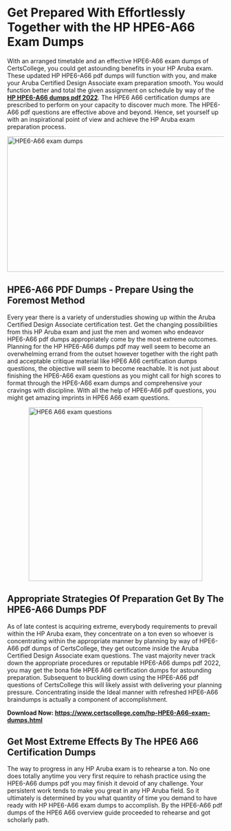 <h1><strong>Get Prepared With Effortlessly Together with the HP HPE6-A66 Exam Dumps&nbsp;</strong></h1>
<p><span style="font-weight: 400;">With an arranged timetable and an effective  HPE6-A66 exam dumps of CertsCollege, you could get astounding benefits in your HP Aruba exam. These updated HP HPE6-A66 pdf dumps will function with you, and make your Aruba Certified Design Associate exam preparation smooth. You would function better and total the given assignment on schedule by way of the <strong><a href="https://www.certscollege.com/hp-HPE6-A66-exam-dumps.html">HP HPE6-A66 dumps pdf 2022</a></strong>. The HPE6 A66 certification dumps are prescribed to perform on your capacity to discover much more. The  HPE6-A66 pdf questions are effective above and beyond. Hence, set yourself up with an inspirational point of view and achieve the HP Aruba exam preparation process.&nbsp;</span></p>
<p><span style="font-weight: 400;"><img style="display: block; margin-left: auto; margin-right: auto;" src="https://i.ibb.co/CPDK3ps/Yellow-and-Blue-Initiative-Blog-Banner.png" alt="HPE6-A66 exam dumps" width="559" height="315" /></span></p>
<h2><strong>HPE6-A66 PDF Dumps - Prepare Using the Foremost Method</strong></h2>
<p><span style="font-weight: 400;">Every year there is a variety of understudies showing up within the Aruba Certified Design Associate certification test. Get the changing possibilities from this HP Aruba exam and just the men and women who endeavor HPE6-A66 pdf dumps appropriately come by the most extreme outcomes. Planning for the HP HPE6-A66 dumps pdf may well seem to become an overwhelming errand from the outset however together with the right path and acceptable critique material like HPE6 A66 certification dumps questions, the objective will seem to become reachable. It is not just about finishing the HPE6-A66 exam questions as you might call for high scores to format through the HPE6-A66 exam dumps and comprehensive your cravings with discipline. With all the help of HPE6-A66 pdf questions, you might get amazing imprints in HPE6 A66 exam questions.</span></p>
<p><span style="font-weight: 400;"><a href="https://tinyurl.com/y9drlx3n"><img style="display: block; margin-left: auto; margin-right: auto;" src="https://i.ibb.co/9tMrhdY/Teacher-Appreciation-Invitation.png" alt="HPE6 A66 exam questions " width="404" height="404" /></a></span></p>
<h2><strong>Appropriate Strategies Of Preparation Get By The HPE6-A66 Dumps PDF</strong></h2>
<p><span style="font-weight: 400;">As of late contest is acquiring extreme, everybody requirements to prevail within the HP Aruba exam, they concentrate on a ton even so whoever is concentrating within the appropriate manner by planning by way of HPE6-A66 pdf dumps of CertsCollege, they get outcome inside the Aruba Certified Design Associate exam questions. The vast majority never track down the appropriate procedures or reputable HPE6-A66 dumps pdf 2022, you may get the bona fide HPE6 A66 certification dumps for astounding preparation. Subsequent to buckling down using the  HPE6-A66 pdf questions of CertsCollege this will likely assist with delivering your planning pressure. Concentrating inside the Ideal manner with refreshed HPE6-A66 braindumps is actually a component of accomplishment.</span></p>
<p><span style="font-weight: 400;"><strong>Download Now: <a href="https://www.certscollege.com/hp-HPE6-A66-exam-dumps.html">https://www.certscollege.com/hp-HPE6-A66-exam-dumps.html</a></strong></span></p>
<h2><strong>Get Most Extreme Effects By The HPE6 A66 Certification Dumps</strong></h2>
<p><span style="font-weight: 400;">The way to progress in any HP Aruba exam is to rehearse a ton. No one does totally anytime you very first require to rehash practice using the HPE6-A66 dumps pdf you may finish it devoid of any challenge. Your persistent work tends to make you great in any HP Aruba field. So it ultimately is determined by you what quantity of time you demand to have ready with HP HPE6-A66 exam dumps to accomplish. By the HPE6-A66 pdf dumps of the HPE6 A66 overview guide proceeded to rehearse and got scholarly path.</span></p>
